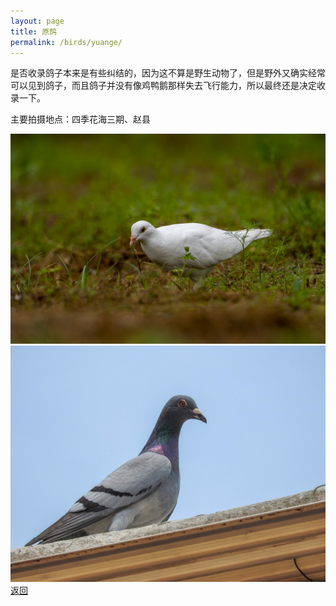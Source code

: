```yaml
---
layout: page
title: 原鸽
permalink: /birds/yuange/
---
```

是否收录鸽子本来是有些纠结的，因为这不算是野生动物了，但是野外又确实经常可以见到鸽子，而且鸽子并没有像鸡鸭鹅那样失去飞行能力，所以最终还是决定收录一下。

主要拍摄地点：四季花海三期、赵县

![](../picture/原鸽/DSC_3500.jpg)
![](../picture/原鸽/DSCN8509.jpg)
[返回](../../)

